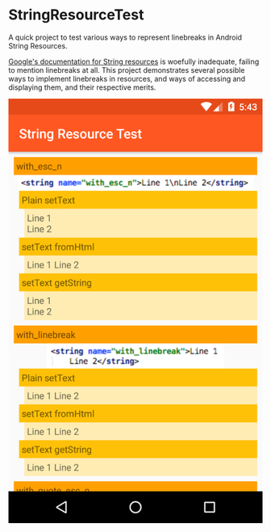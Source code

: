 # StringResourceTest
A quick project to test various ways to represent linebreaks in Android String Resources.

[Google's documentation for String resources](https://developer.android.com/guide/topics/resources/string-resource.html#String) is woefully inadequate, failing to mention linebreaks at all. This project demonstrates several possible ways to implement linebreaks in resources, and ways of accessing and displaying them, and their respective merits.

![sample](images/sample.png)